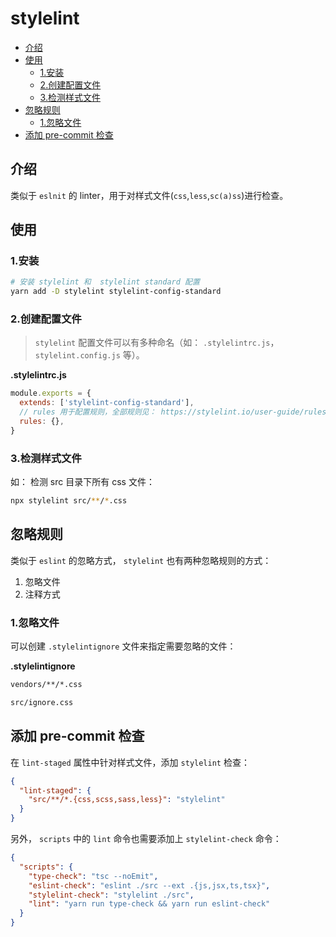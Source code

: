 # stylelint

- [介绍](#%e4%bb%8b%e7%bb%8d)
- [使用](#%e4%bd%bf%e7%94%a8)
  - [1.安装](#1%e5%ae%89%e8%a3%85)
  - [2.创建配置文件](#2%e5%88%9b%e5%bb%ba%e9%85%8d%e7%bd%ae%e6%96%87%e4%bb%b6)
  - [3.检测样式文件](#3%e6%a3%80%e6%b5%8b%e6%a0%b7%e5%bc%8f%e6%96%87%e4%bb%b6)
- [忽略规则](#%e5%bf%bd%e7%95%a5%e8%a7%84%e5%88%99)
  - [1.忽略文件](#1%e5%bf%bd%e7%95%a5%e6%96%87%e4%bb%b6)
- [添加 pre-commit 检查](#%e6%b7%bb%e5%8a%a0-pre-commit-%e6%a3%80%e6%9f%a5)

## 介绍

类似于 `eslnit` 的 linter，用于对样式文件(`css`,`less`,`sc(a)ss`)进行检查。

## 使用

### 1.安装

```sh
# 安装 stylelint 和  stylelint standard 配置
yarn add -D stylelint stylelint-config-standard
```

### 2.创建配置文件

> `stylelint` 配置文件可以有多种命名（如： `.stylelintrc.js`， `stylelint.config.js` 等）。

**.stylelintrc.js**

```js
module.exports = {
  extends: ['stylelint-config-standard'],
  // rules 用于配置规则，全部规则见： https://stylelint.io/user-guide/rules/list
  rules: {},
}
```

### 3.检测样式文件

如： 检测 src 目录下所有 css 文件：

```sh
npx stylelint src/**/*.css
```

## 忽略规则

类似于 `eslint` 的忽略方式， `stylelint` 也有两种忽略规则的方式：

1. 忽略文件
2. 注释方式

### 1.忽略文件

可以创建 `.stylelintignore` 文件来指定需要忽略的文件：

**.stylelintignore**

```txt
vendors/**/*.css

src/ignore.css
```

## 添加 pre-commit 检查

在 `lint-staged` 属性中针对样式文件，添加 `stylelint` 检查：

```json
{
  "lint-staged": {
    "src/**/*.{css,scss,sass,less}": "stylelint"
  }
}
```

另外， `scripts` 中的 `lint` 命令也需要添加上 `stylelint-check` 命令：

```json
{
  "scripts": {
    "type-check": "tsc --noEmit",
    "eslint-check": "eslint ./src --ext .{js,jsx,ts,tsx}",
    "stylelint-check": "stylelint ./src",
    "lint": "yarn run type-check && yarn run eslint-check"
  }
}
```
